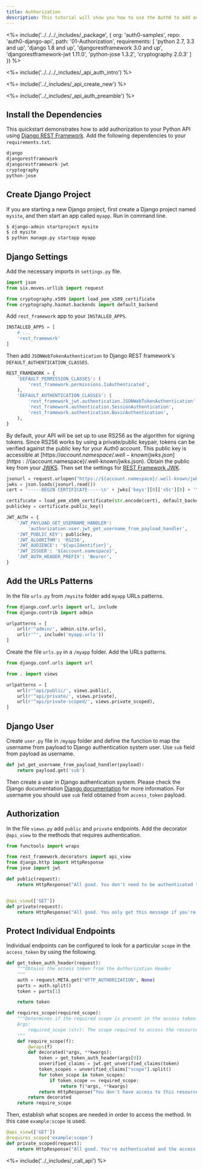 ```yaml
---
title: Authorization
description: This tutorial will show you how to use the Auth0 to add authorization to your Django REST Framework API.
---
```


<%= include('../../../_includes/_package', {
  org: 'auth0-samples',
  repo: 'auth0-django-api',
  path: '01-Authorization',
  requirements: [
    'python 2.7, 3.3 and up',
    'django 1.8 and up',
    'djangorestframework 3.0 and up',
    'djangorestframework-jwt 1.11.0',
    'python-jose 1.3.2',
    'cryptography 2.0.3'
  ]
}) %>

<%= include('../../../_includes/_api_auth_intro') %>

<%= include('../_includes/_api_create_new') %>

<%= include('../_includes/_api_auth_preamble') %>

## Install the Dependencies

This quickstart demonstrates how to add authorization to your Python API using [Django REST Framework](http://www.django-rest-framework.org/). Add the following dependencies to your `requirements.txt`.

```python
django
djangorestframework
djangorestframework-jwt
cryptography
python-jose
```

## Create Django Project

If you are starting a new Django project, first create a Django project named `mysite`, and then start an app called `myapp`. Run in command line.

```bash
$ django-admin startproject mysite
$ cd mysite
$ python manage.py startapp myapp
```

## Django Settings

Add the necessary imports in `settings.py` file.

```python
import json
from six.moves.urllib import request

from cryptography.x509 import load_pem_x509_certificate
from cryptography.hazmat.backends import default_backend
```

Add `rest_framework` app to your `INSTALLED_APPS`.

```python
INSTALLED_APPS = [
    # ...
    'rest_framework'
]
```

Then add `JSONWebTokenAuthentication` to Django REST framework's `DEFAULT_AUTHENTICATION_CLASSES`.

```python
REST_FRAMEWORK = {
    'DEFAULT_PERMISSION_CLASSES': (
        'rest_framework.permissions.IsAuthenticated',
    ),
    'DEFAULT_AUTHENTICATION_CLASSES': (
        'rest_framework_jwt.authentication.JSONWebTokenAuthentication',
        'rest_framework.authentication.SessionAuthentication',
        'rest_framework.authentication.BasicAuthentication',
    ),
}
```

By default, your API will be set up to use RS256 as the algorithm for signing tokens. Since RS256 works by using a private/public keypair, tokens can be verified against the public key for your Auth0 account. This public key is accessible at [https://${account.namespace}/.well-known/jwks.json](https://${account.namespace}/.well-known/jwks.json). Obtain the public key from your [JWKS](/jwks). Then set the settings for [REST Framework JWK](http://getblimp.github.io/django-rest-framework-jwt/).

```python
jsonurl = request.urlopen("https://${account.namespace}/.well-known/jwks.json")
jwks = json.loads(jsonurl.read())
cert = '-----BEGIN CERTIFICATE-----\n' + jwks['keys'][0]['x5c'][0] + '\n-----END CERTIFICATE-----'

certificate = load_pem_x509_certificate(str.encode(cert), default_backend())
publickey = certificate.public_key()

JWT_AUTH = {
    'JWT_PAYLOAD_GET_USERNAME_HANDLER':
        'authorization.user.jwt_get_username_from_payload_handler',
    'JWT_PUBLIC_KEY': publickey,
    'JWT_ALGORITHM': 'RS256',
    'JWT_AUDIENCE': '${apiIdentifier}',
    'JWT_ISSUER': '${account.namespace}',
    'JWT_AUTH_HEADER_PREFIX': 'Bearer',
}
```

## Add the URLs Patterns

In the file `urls.py` from `/mysite` folder add `myapp` URLs patterns.

```python
from django.conf.urls import url, include
from django.contrib import admin

urlpatterns = [
    url(r'^admin/', admin.site.urls),
    url(r'^', include('myapp.urls'))
]
```

Create the file `urls.py` in a `/myapp` folder. Add the URLs patterns.

```python
from django.conf.urls import url

from . import views

urlpatterns = [
    url(r'^api/public/', views.public),
    url(r'^api/private/', views.private),
    url(r'^api/private-scoped/', views.private_scoped),
]

```

## Django User

Create `user.py` file in `/myapp` folder and define the function to map the username from payload to Django authentication system user. Use `sub` field from payload as username.

```python
def jwt_get_username_from_payload_handler(payload):
    return payload.get('sub')
```

Then create a user in Django authentication system. Please check the Django documentation [Django documentation](https://docs.djangoproject.com/en/1.11/topics/auth/default/#creating-users) for more information. For username you should use `sub` field obtained from `access_token` payload.

## Authorization

In the file `views.py` add `public` and `private` endpoints. Add the decorator `@api_view` to the methods that requires authentication.

```python
from functools import wraps

from rest_framework.decorators import api_view
from django.http import HttpResponse
from jose import jwt

def public(request):
    return HttpResponse("All good. You don't need to be authenticated to call this")


@api_view(['GET'])
def private(request):
    return HttpResponse("All good. You only get this message if you're authenticated")
```

## Protect Individual Endpoints

Individual endpoints can be configured to look for a particular `scope` in the `access_token` by using the following.

```python
def get_token_auth_header(request):
    """Obtains the access token from the Authorization Header
    """
    auth = request.META.get("HTTP_AUTHORIZATION", None)
    parts = auth.split()
    token = parts[1]

    return token

def requires_scope(required_scope):
    """Determines if the required scope is present in the access token
    Args:
        required_scope (str): The scope required to access the resource
    """
    def require_scope(f):
        @wraps(f)
        def decorated(*args, **kwargs):
            token = get_token_auth_header(args[0])
            unverified_claims = jwt.get_unverified_claims(token)
            token_scopes = unverified_claims["scope"].split()
            for token_scope in token_scopes:
                if token_scope == required_scope:
                    return f(*args, **kwargs)
            return HttpResponse("You don't have access to this resource")
        return decorated
    return require_scope
```

Then, establish what scopes are needed in order to access the method. In this case `example:scope` is used.

```python
@api_view(['GET'])
@requires_scope('example:scope')
def private_scoped(request):
    return HttpResponse("All good. You're authenticated and the access token has the appropriate scope")
```

<%= include('../_includes/_call_api') %>
